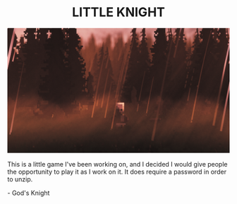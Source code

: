<div align="center">
    <h1>LITTLE KNIGHT</h1>
</div>

![Image](Images/Little%20Knight%20Readme%20Image.png)

This is a little game I've been working on, and I decided I would give people the opportunity to play it as I work on it.
It does require a password in order to unzip.

\- God's Knight
